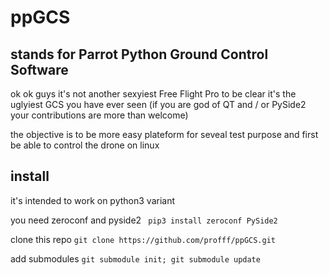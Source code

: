 # ppGCS

stands for Parrot Python Ground Control Software
-

ok ok guys it's not another sexyiest Free Flight Pro
to be clear it's the uglyiest GCS you have ever seen (if you are god of QT and / or PySide2 your contributions are more than welcome)

the objective is to be more easy plateform for seveal test purpose 
and first be able to control the drone on linux 

install 
-
it's intended to work on python3 variant 

you need zeroconf and pyside2 
``` pip3 install zeroconf PySide2```

clone this repo 
``` git clone https://github.com/profff/ppGCS.git ```

add submodules
```git submodule init; git submodule update```
